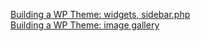 [Building a WP Theme: widgets, sidebar.php](http://owenroberts.github.io/mmp350/week13/)  
[Building a WP Theme: image gallery](http://owenroberts.github.io/mmp350/week13/gallery.html)  